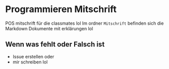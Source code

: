 # Programmieren Mitschrift

POS mitschrift für die classmates lol
Im ordner `Mitschrift` befinden sich die Markdown Dokumente mit erklärungen lol

## Wenn was fehlt oder Falsch ist
+ Issue erstellen oder
+ mir schreiben lol

